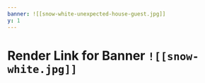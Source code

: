```yaml
---
banner: ![[snow-white-unexpected-house-guest.jpg]]
y: 1
---
```

# Render Link for Banner `![[snow-white.jpg]]`
